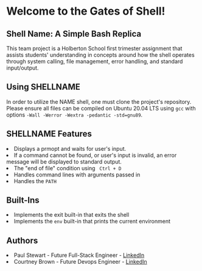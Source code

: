 <h1> Welcome to the Gates of Shell! </h1>

<h2> Shell Name: A Simple Bash Replica </h2>
<p>This team project is a Holberton School first trimester assignment that assists students' understanding in concepts around how the shell operates through system calling, file management, error handling, and standard input/output.</p>

<h2> Using SHELLNAME </h2>
<p>In order to utilize the NAME shell, one must clone the project's repository. Please ensure all files can be compiled on Ubuntu 20.04 LTS using <code>gcc</code> with options <code>-Wall -Werror -Wextra -pedantic -std=gnu89</code>.</p>

<h2> SHELLNAME Features</h2>
<p>
<li> Displays a prmopt and waits for user's input.</li>
<li> If a command cannot be found, or user's input is invalid, an error message will be displayed to standard output.</li>
<li> The "end of file" condition using <code> Ctrl + D</code></li>
<li> Handles command lines with arguments passed in </li>
<li> Handles the <code>PATH</code></li>
</p>

<h2> Built-Ins </h2>
<p>
<li> Implements the exit built-in that exits the shell</li>
<li> Implements the <code>env</code> built-in that prints the current environment</li>
</p>

<h2> Authors </h2>
<p>
<li> Paul Stewart - Future Full-Stack Engineer - <a href="https://www.linkedin.com/in/paul-s88/">LinkedIn</a></li>
<li> Courtney Brown - Future Devops Engineer - <a href="https://www.linkedin.com/in/courtney-brown-699b96216/">LinkedIn</a></li>
</p>
